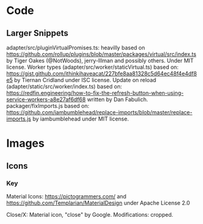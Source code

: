 # Code
## Larger Snippets
adapter/src/pluginVirtualPromises.ts: heavilly based on https://github.com/rollup/plugins/blob/master/packages/virtual/src/index.ts by Tiger Oakes (@NotWoods), jerry-lllman and possibly others. Under MIT license.
Worker types (adapter/src/worker/staticVirtual.ts) based on: https://gist.github.com/ithinkihaveacat/227bfe8aa81328c5d64ec48f4e4df8e5 by Tiernan Cridland under ISC license.
Update on reload (adapter/static/src/worker/index.ts) based on: https://redfin.engineering/how-to-fix-the-refresh-button-when-using-service-workers-a8e27af6df68 written by Dan Fabulich. 
packager/fixImports.js based on: https://github.com/iambumblehead/replace-imports/blob/master/replace-imports.js by iambumblehead under MIT license.

# Images
## Icons
### Key
Material Icons: https://pictogrammers.com/ and https://github.com/Templarian/MaterialDesign under Apache License 2.0

Close/X: Material icon, "close" by Google. Modifications: cropped.